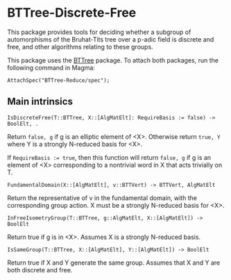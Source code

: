 # BTTree-Discrete-Free

This package provides tools for deciding whether a subgroup of automorphisms of the Bruhat-Tits tree over a p-adic field is discrete and free, and other algorithms relating to these groups.

This package uses the [BTTree](https://github.com/ariymarkowitz/BTTree) package. To attach both packages, run the following command in Magma:

```
AttachSpec("BTTree-Reduce/spec");
```

## Main intrinsics

`IsDiscreteFree(T::BTTree, X::[AlgMatElt]: RequireBasis := false) -> BoolElt, .`

Return `false, g` if g is an elliptic element of \<X\>. Otherwise return `true, Y` where Y is a strongly N-reduced basis for \<X\>.

If `RequireBasis := true`, then this function will return `false, g` if g is an element of \<X\> corresponding to a nontrivial word in X that acts trivially on T.

`FundamentalDomain(X::[AlgMatElt], v::BTTVert) -> BTTVert, AlgMatElt`

Return the representative of v in the fundamental domain, with the corresponding group action. X must be a strongly N-reduced basis for \<X\>.

`InFreeIsometryGroup(T::BTTree, g::AlgMatElt, X::[AlgMatElt]) -> BoolElt`

Return true if g is in \<X\>. Assumes X is a strongly N-reduced basis.

`IsSameGroup(T::BTTree, X::[AlgMatElt], Y::[AlgMatElt]) -> BoolElt`

Return true if X and Y generate the same group. Assumes that X and Y are both discrete and free.